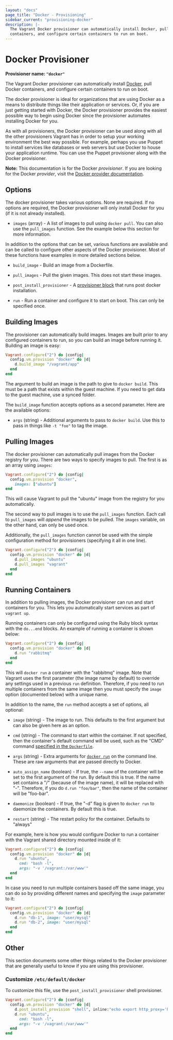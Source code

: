 ```yaml
---
layout: "docs"
page_title: "Docker - Provisioning"
sidebar_current: "provisioning-docker"
description: |-
  The Vagrant Docker provisioner can automatically install Docker, pull Docker
  containers, and configure certain containers to run on boot.
---
```


# Docker Provisioner

**Provisioner name: `"docker"`**

The Vagrant Docker provisioner can automatically install
[Docker](https://www.docker.io), pull Docker containers, and configure certain
containers to run on boot.

The docker provisioner is ideal for organizations that are using
Docker as a means to distribute things like their application or services.
Or, if you are just getting started with Docker, the Docker provisioner
provides the easiest possible way to begin using Docker since the provisioner
automates installing Docker for you.

As with all provisioners, the Docker provisioner can be used along with
all the other provisioners Vagrant has in order to setup your working
environment the best way possible. For example, perhaps you use Puppet to
install services like databases or web servers but use Docker to house
your application runtime. You can use the Puppet provisioner along
with the Docker provisioner.

<div class="alert alert-info">
  <strong>Note:</strong> This documentation is for the Docker
      <em>provisioner</em>. If you are looking for the Docker
  <em>provider</em>, visit the
  <a href="/docs/docker/">Docker provider documentation</a>.
</div>

## Options

The docker provisioner takes various options. None are required. If
no options are required, the Docker provisioner will only install Docker
for you (if it is not already installed).

* `images` (array) - A list of images to pull using `docker pull`. You
  can also use the `pull_images` function. See the example below this
  section for more information.

In addition to the options that can be set, various functions are available
and can be called to configure other aspects of the Docker provisioner. Most
of these functions have examples in more detailed sections below.

* `build_image` - Build an image from a Dockerfile.

* `pull_images` - Pull the given images. This does not start these images.

* `post_install_provisioner` - A [provisioner block](/docs/provisioning) that runs post docker
   installation.

* `run` - Run a container and configure it to start on boot. This can
  only be specified once.

## Building Images

The provisioner can automatically build images. Images are built prior to
any configured containers to run, so you can build an image before running it.
Building an image is easy:

```ruby
Vagrant.configure("2") do |config|
  config.vm.provision "docker" do |d|
    d.build_image "/vagrant/app"
  end
end
```

The argument to build an image is the path to give to `docker build`. This
must be a path that exists within the guest machine. If you need to get data
to the guest machine, use a synced folder.

The `build_image` function accepts options as a second parameter. Here
are the available options:

* `args` (string) - Additional arguments to pass to `docker build`. Use this
  to pass in things like `-t "foo"` to tag the image.

## Pulling Images

The docker provisioner can automatically pull images from the
Docker registry for you. There are two ways to specify images to
pull. The first is as an array using `images`:

```ruby
Vagrant.configure("2") do |config|
  config.vm.provision "docker",
    images: ["ubuntu"]
end
```

This will cause Vagrant to pull the "ubuntu" image from the registry
for you automatically.

The second way to pull images is to use the `pull_images` function.
Each call to `pull_images` will _append_ the images to be pulled. The
`images` variable, on the other hand, can only be used once.

Additionally, the `pull_images` function cannot be used with the
simple configuration method for provisioners (specifying it all in one line).

```ruby
Vagrant.configure("2") do |config|
  config.vm.provision "docker" do |d|
    d.pull_images "ubuntu"
    d.pull_images "vagrant"
  end
end
```

## Running Containers

In addition to pulling images, the Docker provisioner can run and start
containers for you. This lets you automatically start services as part of
`vagrant up`.

Running containers can only be configured using the Ruby block syntax with
the `do...end` blocks. An example of running a container is shown below:

```ruby
Vagrant.configure("2") do |config|
  config.vm.provision "docker" do |d|
    d.run "rabbitmq"
  end
end
```

This will `docker run` a container with the "rabbitmq" image. Note that
Vagrant uses the first parameter (the image name by default) to override any
settings used in a previous `run` definition. Therefore, if you need to run
multiple containers from the same image then you must specify the `image`
option (documented below) with a unique name.

In addition to the name, the `run` method accepts a set of options, all optional:

* `image` (string) - The image to run. This defaults to the first argument
  but can also be given here as an option.

* `cmd` (string) - The command to start within the container. If not specified,
  then the container's default command will be used, such as the
  "CMD" command [specified in the `Dockerfile`](https:/docs.docker.io/en/latest/use/builder/#cmd).

* `args` (string) - Extra arguments for [`docker run`](https:/docs.docker.io/en/latest/commandline/cli/#run)
  on the command line. These are raw arguments that are passed directly to Docker.

* `auto_assign_name` (boolean) - If true, the `--name` of the container will
  be set to the first argument of the run. By default this is true. If the
  name set contains a "/" (because of the image name), it will be replaced
  with "-". Therefore, if you do `d.run "foo/bar"`, then the name of the
  container will be "foo-bar".

* `daemonize` (boolean) - If true, the "-d" flag is given to `docker run` to
  daemonize the containers. By default this is true.

* `restart` (string) - The restart policy for the container. Defaults to
  "always"

For example, here is how you would configure Docker to run a container
with the Vagrant shared directory mounted inside of it:

```ruby
Vagrant.configure("2") do |config|
  config.vm.provision "docker" do |d|
    d.run "ubuntu",
      cmd: "bash -l",
      args: "-v '/vagrant:/var/www'"
  end
end
```

In case you need to run multiple containers based off the same image, you can do
so by providing different names and specifying the `image` parameter to it:

```ruby
Vagrant.configure("2") do |config|
  config.vm.provision "docker" do |d|
    d.run "db-1", image: "user/mysql"
    d.run "db-2", image: "user/mysql"
  end
end
```

## Other

This section documents some other things related to the Docker provisioner
that are generally useful to know if you are using this provisioner.

### Customize `/etc/default/docker`

To customize this file, use the `post_install_provisioner` shell provisioner.

```ruby
Vagrant.configure("2") do |config|
  config.vm.provision "docker" do |d|
    d.post_install_provision "shell", inline:"echo export http_proxy='http://127.0.0.1:3128/' >> /etc/default/docker"
    d.run "ubuntu",
      cmd: "bash -l",
      args: "-v '/vagrant:/var/www'"
  end
end
```
